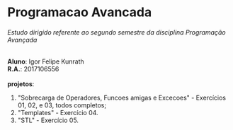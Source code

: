 # Programacao Avancada

###### Estudo dirigido referente ao segundo semestre da disciplina Programação Avançada

**Aluno**: Igor Felipe Kunrath <br/>
**R.A.**: 2017106556 <br/><br/>
**projetos**:<br/>
1. "Sobrecarga de Operadores, Funcoes amigas e Excecoes" - Exercícios 01, 02, e 03, todos completos;
2. "Templates" - Exercício 04.
3. "STL" - Exercício 05.
